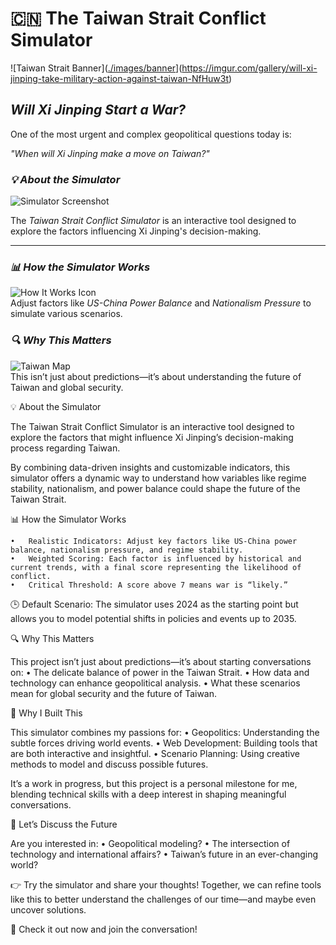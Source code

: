 # 🇨🇳 The Taiwan Strait Conflict Simulator  

![Taiwan Strait Banner]([./images/banner](https://imgur.com/gallery/will-xi-jinping-take-military-action-against-taiwan-NfHuw3t.png "Explore the Simulator")](https://imgur.com/gallery/will-xi-jinping-take-military-action-against-taiwan-NfHuw3t)

## *Will Xi Jinping Start a War?*  
One of the most urgent and complex geopolitical questions today is:  

*"When will Xi Jinping make a move on Taiwan?"*  

### *💡 About the Simulator*  
![Simulator Screenshot](./images/simulator-screenshot.png "Interactive Simulation Tool")  

The *Taiwan Strait Conflict Simulator* is an interactive tool designed to explore the factors influencing Xi Jinping's decision-making.  

---

### *📊 How the Simulator Works*  
![How It Works Icon](./images/how-it-works.png)  
Adjust factors like *US-China Power Balance* and *Nationalism Pressure* to simulate various scenarios.  

### *🔍 Why This Matters*  
![Taiwan Map](./images/taiwan-map.png)  
This isn’t just about predictions—it’s about understanding the future of Taiwan and global security.

💡 About the Simulator

The Taiwan Strait Conflict Simulator is an interactive tool designed to explore the factors that might influence Xi Jinping’s decision-making process regarding Taiwan.

By combining data-driven insights and customizable indicators, this simulator offers a dynamic way to understand how variables like regime stability, nationalism, and power balance could shape the future of the Taiwan Strait.

📊 How the Simulator Works

	•	Realistic Indicators: Adjust key factors like US-China power balance, nationalism pressure, and regime stability.
	•	Weighted Scoring: Each factor is influenced by historical and current trends, with a final score representing the likelihood of conflict.
	•	Critical Threshold: A score above 7 means war is “likely.”

🕒 Default Scenario:
The simulator uses 2024 as the starting point but allows you to model potential shifts in policies and events up to 2035.

🔍 Why This Matters

This project isn’t just about predictions—it’s about starting conversations on:
	•	The delicate balance of power in the Taiwan Strait.
	•	How data and technology can enhance geopolitical analysis.
	•	What these scenarios mean for global security and the future of Taiwan.

🎯 Why I Built This

This simulator combines my passions for:
	•	Geopolitics: Understanding the subtle forces driving world events.
	•	Web Development: Building tools that are both interactive and insightful.
	•	Scenario Planning: Using creative methods to model and discuss possible futures.

It’s a work in progress, but this project is a personal milestone for me, blending technical skills with a deep interest in shaping meaningful conversations.

💬 Let’s Discuss the Future

Are you interested in:
	•	Geopolitical modeling?
	•	The intersection of technology and international affairs?
	•	Taiwan’s future in an ever-changing world?

👉 Try the simulator and share your thoughts!
Together, we can refine tools like this to better understand the challenges of our time—and maybe even uncover solutions.

🌟 Check it out now and join the conversation!
